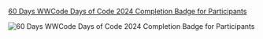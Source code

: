 [60 Days WWCode Days of Code 2024 Completion Badge for Participants](https://github.com/ThanaReka/WWCode-Days-of-Code-Challenge-2024/assets/96094922/983c7835-700d-4df5-8f73-5ff4fbfcf308)

<img alt="60 Days WWCode Days of Code 2024 Completion Badge for Participants" src="/Users/rekasmac-mini/AndroidStudioProjects/60 Days WWCode Days of Code 2024 Completion Badge for Participants.png">
